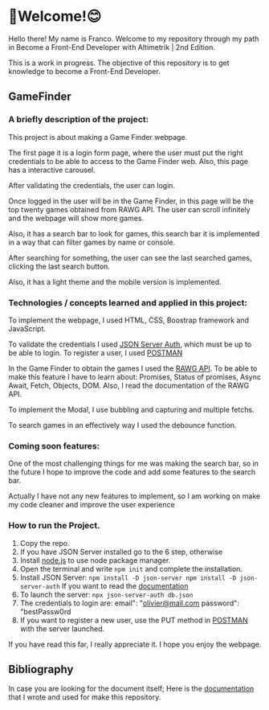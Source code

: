 # :wave:Welcome!:blush:

Hello there! My name is Franco. Welcome to my repository through my path in Become a Front-End Developer with Altimetrik | 2nd Edition.

This is a work in progress. The objective of this repository is to get knowledge to become a Front-End Developer.

## GameFinder

### A briefly description of the project:

This project is about making a Game Finder webpage.

The first page it is a login form page, where the user must put the right credentials to be able to access to the Game Finder web. Also, this page has a interactive carousel.

After validating the credentials, the user can login.

Once logged in the user will be in the Game Finder, in this page will be the top twenty games obtained from RAWG API. The user can scroll infinitely and the webpage will show more games.

Also, it has a search bar to look for games, this search bar it is implemented in a way that can filter games by name or console.

After searching for something, the user can see the last searched games, clicking the last search button.

Also, it has a light theme and the mobile version is implemented.

### Technologies / concepts learned and applied in this project:

To implement the webpage, I used HTML, CSS, Boostrap framework and JavaScript.

To validate the credentials I used [JSON Server Auth](https://www.npmjs.com/package/json-server-auth), which must be up to be able to login. 
To register a user, I used [POSTMAN](https://www.postman.com)

In the Game Finder to obtain the games I used the [RAWG API](https://rawg.io/apidocs).
To be able to make this feature I have to learn about: Promises, Status of promises, Async Await, Fetch, Objects, DOM. Also, I read the documentation of the RAWG API.

To implement the Modal, I use bubbling and capturing and multiple fetchs.

To search games in an effectively way I used the debounce function.

### Coming soon features:

One of the most challenging things for me was making the search bar, so in the future I hope to improve the code and add some features to the search bar.

Actually I have not any new features to implement, so I am working on make my code cleaner
and improve the user experience

### How to run the Project.

1. Copy the repo.
2. If you have JSON Server installed go to the 6 step, otherwise
3. Install [node.js](https://nodejs.org/en/download/) to use node package manager.
4. Open the terminal and write `npm init` and complete the installation.
5. Install JSON Server: `npm install -D json-server npm install -D json-server-auth` If you want to read the [documentation](https://www.npmjs.com/package/json-server-auth)
6. To launch the server: `npx json-server-auth db.json`
7. The credentials to login are: 
     email": "olivier@mail.com
     password": "bestPassw0rd
8. If you want to register a new user, use the PUT method in [POSTMAN](https://www.postman.com) with the server launched. 

If you have read this far, I really appreciate it. I hope you enjoy the webpage.

## Bibliography

In case you are looking for the document itself; Here is the [documentation](https://docs.google.com/document/d/191U1mJKlibWUYH-CcIqu9mGPMU-PC8lbPmBQXbSGTQY/edit?usp=sharing) that I wrote and used for make this repository.




